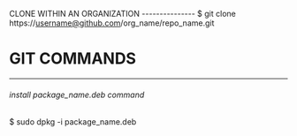 CLONE WITHIN AN ORGANIZATION ---------------
$ git clone https://username@github.com/org_name/repo_name.git

# GIT COMMANDS
********************************************
###### install package_name.deb command
$ sudo dpkg -i package_name.deb
